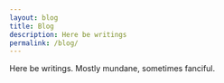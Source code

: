 ```yaml
---
layout: blog
title: Blog
description: Here be writings
permalink: /blog/
---
```


Here be writings. Mostly mundane, sometimes fanciful.